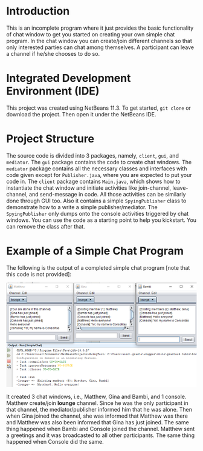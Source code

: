Introduction
============
This is an incomplete program where it just provides the basic functionality of chat window to get you started on creating your own simple chat program. In the chat window you can create/join different channels so that only interested parties can chat among themselves. A participant can leave a channel if he/she chooses to do so.

Integrated Development Environment (IDE)
========================================
This project was created using NetBeans 11.3. To get started, `git clone` or download the project. Then open it under the NetBeans IDE.

Project Structure
=================
The source code is divided into 3 packages, namely, `client`, `gui`, and `mediator`. The `gui` package contains the code to create chat windows. The `mediator` package contains all the necessary classes and interfaces with code given except for `Publisher.java`, where you are expected to put your code in. The `client` package contains `Main.java`, which shows how to instantiate the chat window and initiate activities like join-channel, leave-channel, and send-message in code. All those activities can be similarly done through GUI too. Also it contains a simple `SpyingPublisher` class to demonstrate how to a write a simple publisher/mediator. The `SpyingPublisher` only dumps onto the console activities triggered by chat windows. You can use the code as a starting point to help you kickstart. You can remove the class after that.    

Example of a Simple Chat Program
================================
The following is the output of a completed simple chat program [note that this code is not provided]:

![Simple Chat Example](/doc/images/SimpleChat.png)

It created 3 chat windows, i.e., Matthew, Gina and Bambi, and 1 console. Matthew create/join **lounge** channel. Since he was the only participant in that channel, the mediator/publisher informed him that he was alone. Then when Gina joined the channel, she was informed that Matthew was there and Matthew was also been informed that Gina has just joined. The same thing happened when Bambi and Console joined the channel. Matthew sent a greetings and it was broadcasted to all other participants. The same thing happened when Console did the same.  


